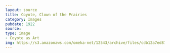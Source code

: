 ```yaml
---
layout: source
title: Coyote, Clown of the Prairies
category: Images
pubdate: 1922
source: 
type: image
- Coyote as Art
img: https://s3.amazonaws.com/omeka-net/12543/archive/files/cdb12a7ed8782eb969d5430e29fc6f0e.jpg?AWSAccessKeyId=AKIAI3ATG3OSQLO5HGKA&Expires=1439525890&Signature=VU0cCpLp8VzEOmdC3z7G7wJNc2U%3D5HGKA&Expires=1439525565&Signature=CUlJbB%2FrBqlvEAfvBFcg2bl%2BHFQ%3D
---
```

